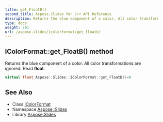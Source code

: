 ```yaml
---
title: get_FloatB()
second_title: Aspose.Slides for C++ API Reference
description: Returns the blue component of a color. All color transformations are ignored. Read float.
type: docs
weight: 261
url: /aspose.slides/icolorformat/get_floatb/
---
```

## IColorFormat::get_FloatB() method


Returns the blue component of a color. All color transformations are ignored. Read **float**.

```cpp
virtual float Aspose::Slides::IColorFormat::get_FloatB()=0
```

## See Also

* Class [IColorFormat](../)
* Namespace [Aspose::Slides](../../)
* Library [Aspose.Slides](../../../)